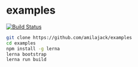 # examples

[![Build Status](https://travis-ci.com/amilajack/examples.svg?branch=master)](https://travis-ci.com/amilajack/examples)

```bash
git clone https://github.com/amilajack/examples
cd examples
npm install -g lerna
lerna bootstrap
lerna run build
```
